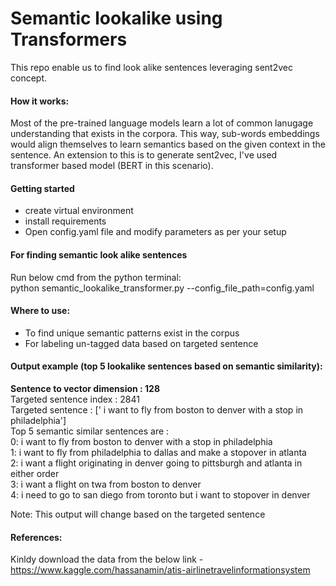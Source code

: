 # Semantic lookalike using Transformers
This repo enable us to find look alike sentences leveraging sent2vec concept.

#### How it works:
Most of the pre-trained language models learn a lot of common lanugage understanding that exists in the corpora. This way, sub-words embeddings would align themselves to learn semantics based on the given context in the sentence. An extension to this is to generate sent2vec, I've used transformer based model (BERT in this scenario).
 
#### Getting started
- create virtual environment
- install requirements 
- Open config.yaml file and modify parameters as per your setup

#### For finding semantic look alike sentences
Run below cmd from the python terminal: <br> 
python semantic_lookalike_transformer.py --config_file_path=config.yaml 


#### Where to use:
- To find unique semantic patterns exist in the corpus 
- For labeling un-tagged data based on targeted sentence   

#### Output example (top 5 lookalike sentences based on semantic similarity): 
**Sentence to vector dimension : 128** <br> 
Targeted sentence index : 2841 <br>
Targeted sentence : [' i want to fly from boston to denver with a stop in philadelphia'] <br>
Top 5 semantic similar sentences are : <br>
0: i want to fly from boston to denver with a stop in philadelphia <br>
1: i want to fly from philadelphia to dallas and make a stopover in atlanta <br>
2: i want a flight originating in denver going to pittsburgh and atlanta in either order <br>
3: i want a flight on twa from boston to denver <br>
4: i need to go to san diego from toronto but i want to stopover in denver <br>

Note: This output will change based on the targeted sentence     

#### References:
Kinldy download the data from the below link - <br>
https://www.kaggle.com/hassanamin/atis-airlinetravelinformationsystem 
